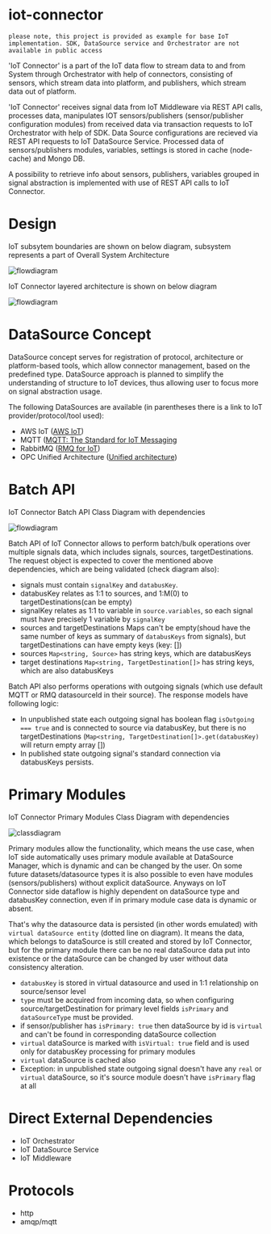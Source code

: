 # iot-connector

`please note, this project is provided as example for base IoT implementation. SDK, DataSource service and Orchestrator are not available in public access`

'IoT Connector' is a part of the IoT data flow to stream data to and from System through Orchestrator with help of connectors, consisting of sensors, which stream data into platform, and publishers, which stream data out of platform.<br>

'IoT Connector' receives signal data from IoT Middleware via REST API calls, processes data, manipulates IOT sensors/publishers (sensor/publisher configuration modules) from received data via transaction requests to IoT Orchestrator with help of SDK. Data Source configurations are recieved via REST API requests to IoT DataSource Service. Processed data of sensors/publishers modules, variables, settings is stored in cache (node-cache) and Mongo DB.<br>

A possibility to retrieve info about sensors, publishers, variables grouped in signal abstraction is implemented with use of REST API calls to IoT Connector.<br>

# Design

IoT subsytem boundaries are shown on below diagram, subsystem represents a part of Overall System Architecture

![flowdiagram](./docs/images/iot_subsystem_boundaries_diagram.png)

IoT Connector layered architecture is shown on below diagram

![flowdiagram](./docs/images/iot_connector_diagram.png)

# DataSource Concept

DataSource concept serves for registration of protocol, architecture or platform-based tools, which allow connector management, based on the predefined type. DataSource approach is planned to simplify the understanding of structure to IoT devices, thus allowing user to focus more on signal abstraction usage.

The following DataSources are available (in parentheses there is a link to IoT provider/protocol/tool used):

- AWS IoT ([AWS IoT](https://docs.aws.amazon.com/iot/latest/developerguide/what-is-aws-iot.html))
- MQTT ([MQTT: The Standard for IoT Messaging](https://mqtt.org/)
- RabbitMQ ([RMQ for IoT](https://funprojects.blog/2018/12/07/rabbitmq-for-iot/))
- OPC Unified Architecture ([Unified architecture](https://opcfoundation.org/about/opc-technologies/opc-ua/))

# Batch API

IoT Connector Batch API Class Diagram with dependencies

![flowdiagram](./docs/images/batch_api_class_diagram.png)

Batch API of IoT Connector allows to perform batch/bulk operations over multiple signals data, which includes signals, sources, targetDestinations. The request object is expected to cover the mentioned above dependencies, which are being validated (check diagram also):

- signals must contain `signalKey` and `databusKey`.
- databusKey relates as 1:1 to sources, and 1:M(0) to targetDestinations(can be empty)
- signalKey relates as 1:1 to variable in `source.variables`, so each signal must have precisely 1 variable by `signalKey`
- sources and targetDestinations Maps can't be empty(shoud have the same number of keys as summary of `databusKeys` from signals), but targetDestinations can have empty keys (key: [])
- sources `Map<string, Source>` has string keys, which are databusKeys
- target destinations `Map<string, TargetDestination[]>` has string keys, which are also databusKeys

Batch API also performs operations with outgoing signals (which use default MQTT or RMQ datasourceId in their source). The response models have following logic:

- In unpublished state each outgoing signal has boolean flag `isOutgoing === true` and is connected to source via databusKey, but there is no targetDestinations (`Map<string, TargetDestination[]>.get(databusKey)` will return empty array [])
- In published state outgoing signal's standard connection via databusKeys persists.

# Primary Modules

IoT Connector Primary Modules Class Diagram with dependencies

![classdiagram](./docs/images/primary_modules_diagram.png)

Primary modules allow the functionality, which means the use case, when IoT side automatically uses primary module available at DataSource Manager, which is dynamic and can be changed by the user. On some future datasets/datasource types it is also possible to even have modules (sensors/publishers) without explicit dataSource. Anyways on IoT Connector side dataflow is highly dependent on dataSource type and databusKey connection, even if in primary module case data is dynamic or absent.<br>

That's why the datasource data is persisted (in other words emulated) with `virtual dataSource entity` (dotted line on diagram). It means the data, which belongs to dataSource is still created and stored by IoT Connector, but for the primary module there can be no real dataSource data put into existence or the dataSource can be changed by user without data consistency alteration.

- `databusKey` is stored in virtual datasource and used in 1:1 relationship on source/sensor level
- `type` must be acquired from incoming data, so when configuring source/targetDestination for primary level fields `isPrimary` and `dataSourceType` must be provided.
- if sensor/publisher has `isPrimary: true` then dataSource by id is `virtual` and can't be found in corresponding dataSource collection
- `virtual` dataSource is marked with `isVirtual: true` field and is used only for databusKey processing for primary modules
- `virtual` dataSource is cached also
- Exception: in unpublished state outgoing signal doesn't have any `real` or `virtual` dataSource, so it's source module doesn't have `isPrimary` flag at all

# Direct External Dependencies

- IoT Orchestrator
- IoT DataSource Service
- IoT Middleware

# Protocols

- http
- amqp/mqtt

